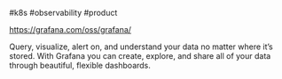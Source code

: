#k8s #observability #product 

https://grafana.com/oss/grafana/

Query, visualize, alert on, and understand your data no matter where it’s stored. With Grafana you can create, explore, and share all of your data through beautiful, flexible dashboards.